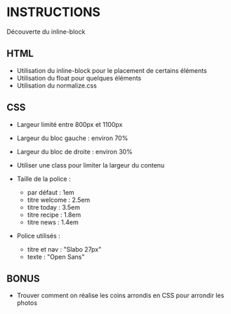  # INSTRUCTIONS
Découverte du inline-block

## HTML
- Utilisation du inline-block pour le placement de certains éléments
- Utilisation du float pour quelques éléments
- Utilisation du normalize.css


## CSS
- Largeur limité entre 800px et 1100px
- Largeur du bloc gauche : environ 70%
- Largeur du bloc de droite : environ 30%
- Utiliser une class pour limiter la largeur du contenu
- Taille de la police :
    - par défaut : 1em
    - titre welcome : 2.5em
    - titre today : 3.5em
    - titre recipe : 1.8em
    - titre news : 1.4em

- Police utilisés :
    - titre et nav : "Slabo 27px"
    - texte : "Open Sans"

## BONUS
- Trouver comment on réalise les coins arrondis en CSS pour arrondir les photos
